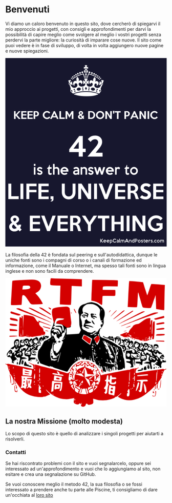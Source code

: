 # Benvenuti
Vi diamo un caloro benvenuto in questo sito, dove cercherò di spiegarvi il mio approccio ai progetti, con consigli e approfondimenti per darvi la possibilità di capire meglio come svolgere al meglio i vostri progetti senza perdervi la parte migliore: la curiosità di imparare cose nuove.
Il sito come puoi vedere è in fase di sviluppo, di volta in volta aggiungero nuove pagine e nuove spiegazioni.

![image](img/42img.png)

La filosofia della 42 è fondata sul peering e sull'autodidattica, dunque le uniche fonti sono i compagni di corso o i canali di formazione ed informazione, come il Manuale o Internet, ma spesso tali fonti sono in lingua inglese e non sono facili da comprendere. 

![image](img/RTFMimg.png)

## La nostra Missione (molto modesta)

Lo scopo di questo sito è quello di analizzare i singoli progetti per aiutarti a risolverli.

### Contatti

Se hai riscontrato problemi con il sito e vuoi segnalarcelo, oppure sei interessato ad un'approfondimento e vuoi che lo aggiungiamo al sito, non esitare e crea una segnalazione su GitHub.

Se vuoi conoscere meglio il metodo 42, la sua filosofia o se fossi interessato a prendere anche tu parte alle Piscine, ti consigliamo di dare un'occhiata al [loro sito](https://42roma.it)
